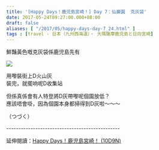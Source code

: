 ```yaml
---
title: '[Happy Days！鹿児島宮崎！] Day 7：仙巌園  克灰袋'
date: 2017-05-24T09:27:00.000+08:00
draft: false
aliases: [ "/2017/05/happy-days-day-7_24.html" ]
tags : [travel - 日本（九州西海道）・ 大隅薩摩鹿児島と日向宮崎]
---
```


鮮豔黃色嘅克灰袋係鹿児島先有  

[![](https://c1.staticflickr.com/5/4176/34756281686_0c9c8188a7_z.jpg)](https://c1.staticflickr.com/5/4176/34756281686_0c9c8188a7_z.jpg)

用嚟裝街上D火山灰  
裝完，就擺响呢D收集站  
  
但係真係會有人特登將D灰帶嚟呢個園放低？  
應該唔會啩，因為個園本身都掃得到D灰啦～～～  
  
  
  
  
  
（つづく）  
  
\-----------------------------------------------  
  
延伸閱讀：[Happy Days！鹿児島宮崎！ (10D9N)](http://www.hidie.net/2017/06/happy-days10d9n.html)